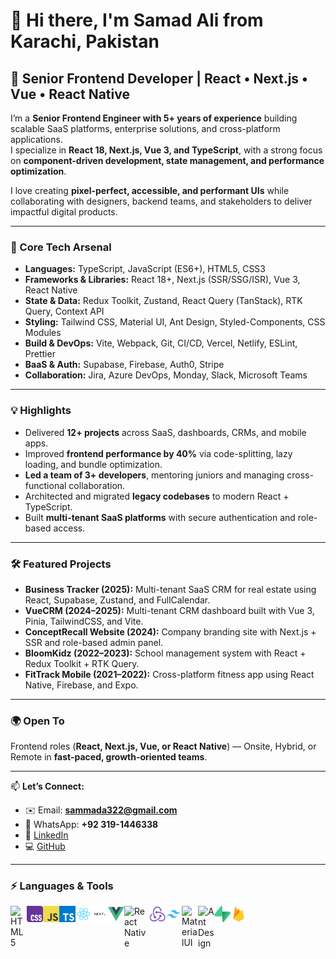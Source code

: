 # 👋 Hi there, I'm Samad Ali from Karachi, Pakistan  

## 🚀 Senior Frontend Developer | React • Next.js • Vue • React Native  

I’m a **Senior Frontend Engineer with 5+ years of experience** building scalable SaaS platforms, enterprise solutions, and cross-platform applications.  
I specialize in **React 18, Next.js, Vue 3, and TypeScript**, with a strong focus on **component-driven development, state management, and performance optimization**.  

I love creating **pixel-perfect, accessible, and performant UIs** while collaborating with designers, backend teams, and stakeholders to deliver impactful digital products.  

---

### 🔧 Core Tech Arsenal  
- **Languages:** TypeScript, JavaScript (ES6+), HTML5, CSS3  
- **Frameworks & Libraries:** React 18+, Next.js (SSR/SSG/ISR), Vue 3, React Native  
- **State & Data:** Redux Toolkit, Zustand, React Query (TanStack), RTK Query, Context API  
- **Styling:** Tailwind CSS, Material UI, Ant Design, Styled-Components, CSS Modules  
- **Build & DevOps:** Vite, Webpack, Git, CI/CD, Vercel, Netlify, ESLint, Prettier  
- **BaaS & Auth:** Supabase, Firebase, Auth0, Stripe  
- **Collaboration:** Jira, Azure DevOps, Monday, Slack, Microsoft Teams  

---

### 💡 Highlights  
- Delivered **12+ projects** across SaaS, dashboards, CRMs, and mobile apps.  
- Improved **frontend performance by 40%** via code-splitting, lazy loading, and bundle optimization.  
- **Led a team of 3+ developers**, mentoring juniors and managing cross-functional collaboration.  
- Architected and migrated **legacy codebases** to modern React + TypeScript.  
- Built **multi-tenant SaaS platforms** with secure authentication and role-based access.  

---

### 🛠️ Featured Projects  
- **Business Tracker (2025):** Multi-tenant SaaS CRM for real estate using React, Supabase, Zustand, and FullCalendar.  
- **VueCRM (2024–2025):** Multi-tenant CRM dashboard built with Vue 3, Pinia, TailwindCSS, and Vite.  
- **ConceptRecall Website (2024):** Company branding site with Next.js + SSR and role-based admin panel.  
- **BloomKidz (2022–2023):** School management system with React + Redux Toolkit + RTK Query.  
- **FitTrack Mobile (2021–2022):** Cross-platform fitness app using React Native, Firebase, and Expo.  

---

### 🌍 Open To  
Frontend roles (**React, Next.js, Vue, or React Native**) — Onsite, Hybrid, or Remote in **fast-paced, growth-oriented teams**.  

---

📫 **Let’s Connect:**  
- ✉️ Email: **sammada322@gmail.com**  
- 📱 WhatsApp: **+92 319-1446338**  
- 🔗 [LinkedIn](https://www.linkedin.com/in/samad-ali-79387a198/)  
- 💻 [GitHub](https://github.com/samadali1)  

---

### ⚡ Languages & Tools  

<img align="left" alt="HTML5" width="26px" src="https://upload.wikimedia.org/wikipedia/commons/6/61/HTML5_logo_and_wordmark.svg" />
<img align="left" alt="CSS3" width="26px" src="https://raw.githubusercontent.com/github/explore/main/topics/css/css.png" />
<img align="left" alt="JavaScript" width="26px" src="https://raw.githubusercontent.com/github/explore/main/topics/javascript/javascript.png" />
<img align="left" alt="TypeScript" width="26px" src="https://raw.githubusercontent.com/github/explore/main/topics/typescript/typescript.png" />
<img align="left" alt="React" width="26px" src="https://raw.githubusercontent.com/github/explore/main/topics/react/react.png" />
<img align="left" alt="Next.js" width="26px" src="https://raw.githubusercontent.com/github/explore/main/topics/nextjs/nextjs.png" />
<img align="left" alt="Vue.js" width="26px" src="https://raw.githubusercontent.com/github/explore/main/topics/vue/vue.png" />
<img align="left" alt="React Native" width="40px" src="https://reactnative.dev/img/header_logo.svg" />
<img align="left" alt="Redux" width="26px" src="https://raw.githubusercontent.com/github/explore/main/topics/redux/redux.png" />
<img align="left" alt="TailwindCSS" width="26px" src="https://raw.githubusercontent.com/github/explore/main/topics/tailwind/tailwind.png" />
<img align="left" alt="MaterialUI" width="26px" src="https://raw.githubusercontent.com/github/explore/main/topics/material-ui/material-ui.png" />
<img align="left" alt="Ant Design" width="26px" src="https://raw.githubusercontent.com/github/explore/main/topics/ant-design/ant-design.png" />
<img align="left" alt="Supabase" width="26px" src="https://raw.githubusercontent.com/github/explore/main/topics/supabase/supabase.png" />
<img align="left" alt="Firebase" width="26px" src="https://raw.githubusercontent.com/github/explore/main/topics/firebase/firebase.png" />

<br/><br/>
